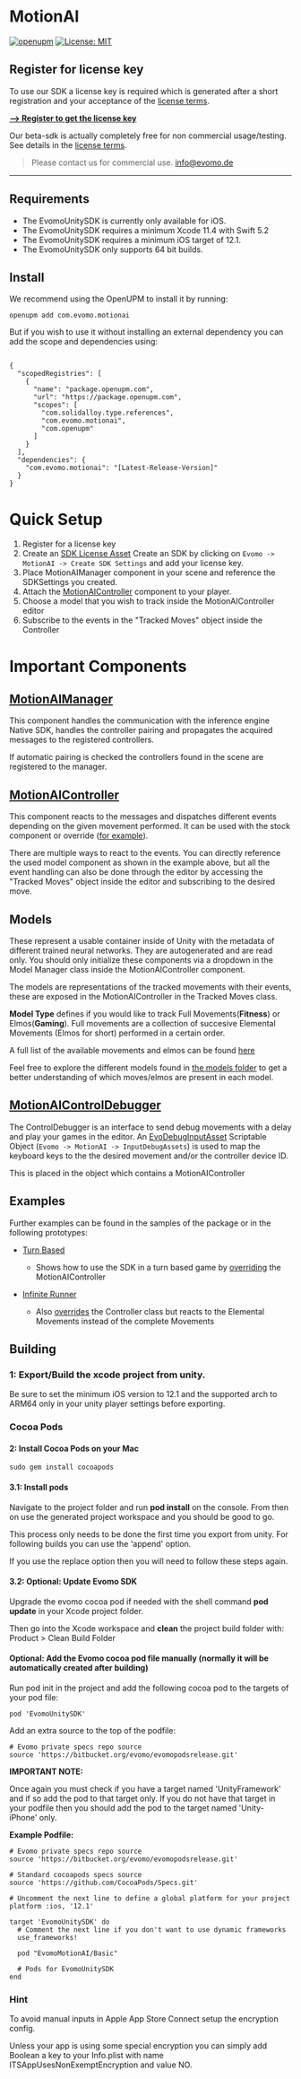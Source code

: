 # MotionAI 
[![openupm](https://img.shields.io/npm/v/com.evomo.motionai?label=openupm&registry_uri=https://package.openupm.com)](https://openupm.com/packages/com.evomo.motionai/)
[![License: MIT](https://img.shields.io/badge/License-MIT-yellow.svg)](https://opensource.org/licenses/MIT)


## Register for license key
To use our SDK a license key is required which is generated after a short registration and your acceptance of the [license terms].

[<Highlight color="#FF8E34">**--> Register to get the license key**</Highlight>](https://subscriptions.zoho.eu/subscribe/a86776477592bad75f6bc8765d4c5c76a57851cb64dfe979651bdda4a1c7d344/beta)

Our beta-sdk is actually completely free for non commercial usage/testing. See details in the [license terms]. 

>Please contact us for commercial use. info@evomo.de 

[license terms]: https://www.evomo.de/license-agreement

---

## Requirements

- The EvomoUnitySDK is currently only available for iOS.
- The EvomoUnitySDK requires a minimum Xcode 11.4 with Swift 5.2
- The EvomoUnitySDK requires a minimum iOS target of 12.1.
- The EvomoUnitySDK only supports 64 bit builds.


## Install 
We recommend using the OpenUPM to install it by running:
```
openupm add com.evomo.motionai
```


But if you wish to use it without  installing an external dependency you can add the scope and dependencies using: 


```

{
  "scopedRegistries": [
    {
      "name": "package.openupm.com",
      "url": "https://package.openupm.com",
      "scopes": [
        "com.solidalloy.type.references",
        "com.evomo.motionai",
        "com.openupm"
      ]
    }
  ],
  "dependencies": {
    "com.evomo.motionai": "[Latest-Release-Version]"
  }
}
```


# Quick Setup

1. Register for a license key
2. Create an [SDK License Asset](https://github.com/Evomo/unityMotionAIPlugin/blob/master/Assets/MotionAI/Core/POCO/SDKConfig.cs) Create an SDK by clicking on `Evomo -> MotionAI -> Create SDK Settings` and add your license key. 
3. Place MotionAIManager component in your scene and reference the SDKSettings you created.
4. Attach the [MotionAIController](https://github.com/Evomo/unityMotionAIPlugin/blob/master/Assets/MotionAI/Core/Controller/MotionAIController.cs) component to your player.
5. Choose a model that you wish to track inside the MotionAIController editor
6. Subscribe to the events in the "Tracked Moves" object inside the Controller


# Important Components


## **[MotionAIManager](https://github.com/Evomo/unityMotionAIPlugin/blob/master/Assets/MotionAI/Core/Controller/MotionAIManager.cs)**

This component handles the communication with the inference engine Native SDK, handles the controller pairing and propagates the acquired messages to the registered controllers. 


If automatic pairing is checked the controllers found in the scene are registered to the manager. 


## **[MotionAIController](https://github.com/Evomo/unityMotionAIPlugin/blob/master/Assets/MotionAI/Core/Controller/MotionAIController.cs)**
This component reacts to the messages and dispatches different events depending on the given movement performed. It can be used with the stock component or override ([for example](https://github.com/Evomo/unityMotionAIPlugin/blob/master/Assets/MotionAI/Samples/CoreDemo/ModelEventController.cs)). 

There are multiple ways to react to the events. You can directly reference the used model component as shown in the example above, but all the event handling can also be done through the editor by accessing the "Tracked Moves" object inside the editor and subscribing to the desired move.






## **Models** 
These represent a usable container inside of Unity with the metadata of different trained neural networks. 
They are autogenerated and are read only. You should only initialize these components via a dropdown in the Model Manager class inside the MotionAIController component. 


The models are representations of the tracked movements with their events, these are exposed in the MotionAIController in the Tracked Moves class. 

**Model Type** defines if you would like to track Full Movements(**Fitness**) or Elmos(**Gaming**).
Full movements are a collection of succesive Elemental Movements (Elmos for short) performed in a certain order. 

A full list of the available movements and elmos can be found [here](https://github.com/Evomo/unityMotionAIPlugin/blob/master/Assets/MotionAI/Core/Models/Generated/Constants.cs)

Feel free to explore the different models found in [the models folder](https://github.com/Evomo/unityMotionAIPlugin/tree/master/Assets/MotionAI/Core/Models/Generated) to get a better understanding of which moves/elmos are present in each model. 

## **[MotionAIControlDebugger](https://github.com/Evomo/unityMotionAIPlugin/blob/master/Assets/MotionAI/Core/Controller/DebugMovement/MotionAIControlDebugger.cs)**

The ControlDebugger is an interface to send debug movements with a delay and play your games in the editor.
An [EvoDebugInputAsset](https://github.com/Evomo/unityMotionAIPlugin/blob/master/Assets/MotionAI/Core/Controller/DebugMovement/EvoInputDebugAsset.cs) Scriptable Object (`Evomo -> MotionAI -> InputDebugAssets`) is used to map the keyboard keys to the the desired movement and/or the controller device ID. 

This is placed in the object which contains a MotionAIController



## Examples


Further examples can be found in the samples of the package or in the following prototypes:

- [Turn Based](https://github.com/Evomo/TurnBased-Prototype)
  - Shows how to use the SDK in a turn based game by [overriding](https://github.com/Evomo/TurnBased-Prototype/blob/main/Assets/Scripts/SlipAndJump/PlayerController.cs) the MotionAIController

- [Infinite Runner](https://github.com/Evomo/Ball-Prototype)
  - Also [overrides](https://github.com/Evomo/Ball-Prototype/blob/master/Assets/Scripts/Character/ElmoSlimeController.cs) the Controller class but reacts to the Elemental Movements instead of the complete Movements


## Building

### 1: Export/Build the xcode project from unity. 

Be sure to set the minimum iOS version to 12.1 and the supported arch to ARM64 only in your unity player settings before exporting.

### Cocoa Pods

#### 2: Install Cocoa Pods on your Mac

```
sudo gem install cocoapods
```

#### 3.1: Install pods

Navigate to the project folder and run **pod install** on the console. From then on use the generated project workspace and you should be good to go.

This process only needs to be done the first time you export from unity. For following builds you can use the 'append' option.

If you use the replace option then you will need to follow these steps again.

#### 3.2: Optional: Update Evomo SDK 

Upgrade the evomo cocoa pod if needed with the shell command **pod update** in your Xcode project folder.

Then go into the Xcode workspace and **clean** the project build folder with: Product > Clean Build Folder


#### Optional: Add the Evomo cocoa pod file manually (normally it will be automatically created after building)

Run pod init in the project and add the following cocoa pod to the targets of your pod file:

```
pod 'EvomoUnitySDK'
```

Add an extra source to the top of the podfile:

```
# Evomo private specs repo source
source 'https://bitbucket.org/evomo/evomopodsrelease.git'
```

**IMPORTANT NOTE:** 

Once again you must check if you have a target named 'UnityFramework' and if so add the pod to that target only. If you do not have that target in your podfile then you should add the pod to the target named 'Unity-iPhone' only. 

**Example Podfile:**
```
# Evomo private specs repo source
source 'https://bitbucket.org/evomo/evomopodsrelease.git'

# Standard cocoapods specs source
source 'https://github.com/CocoaPods/Specs.git'

# Uncomment the next line to define a global platform for your project
platform :ios, '12.1'

target 'EvomoUnitySDK' do
  # Comment the next line if you don't want to use dynamic frameworks
  use_frameworks!
	
  pod "EvomoMotionAI/Basic"

  # Pods for EvomoUnitySDK
end

```

### Hint

To avoid manual inputs in Apple App Store Connect setup the encryption config.

Unless your app is using some special encryption you can simply add Boolean a key to your Info.plist with name ITSAppUsesNonExemptEncryption and value NO.
